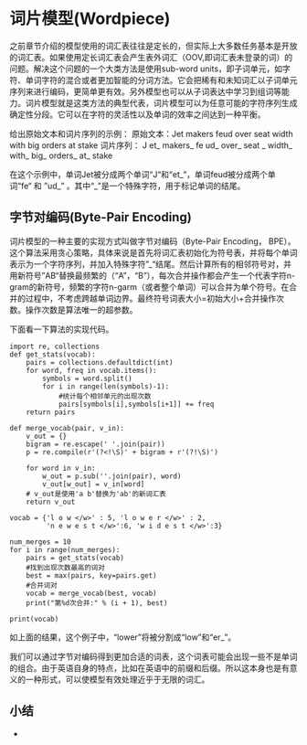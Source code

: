 # 词片模型(Wordpiece)

之前章节介绍的模型使用的词汇表往往是定长的，但实际上大多数任务基本是开放的词汇表。如果使用定长词汇表会产生表外词汇（OOV,即词汇表未登录的词）的问题。解决这个问题的一个大类方法是使用sub-word units，即子词单元，如字符、单词字符的混合或者更加智能的分词方法。它会把稀有和未知词汇以子词单元序列来进行编码，更简单更有效。另外模型也可以从子词表达中学习到组词等能力。词片模型就是这类方法的典型代表，词片模型可以为任意可能的字符序列生成确定性分段。它可以在字符的灵活性以及单词的效率之间达到一种平衡。

给出原始文本和词片序列的示例：
原始文本：Jet makers feud over seat width with big orders at stake
词片序列： J et_ makers_ fe ud_ over_ seat _ width_ with_ big_ orders_ at_ stake

在这个示例中，单词Jet被分成两个单词“J“和“et\_“，单词feud被分成两个单词“fe“ 和 ”ud\_” 。其中“\_”是一个特殊字符，用于标记单词的结尾。

## 字节对编码(Byte-Pair Encoding)

词片模型的一种主要的实现方式叫做字节对编码（Byte-Pair Encoding， BPE）。这个算法采用贪心策略，具体来说是首先将词汇表初始化为符号表，并将每个单词表示为一个字符序列，并加入特殊字符”\_“结尾。然后计算所有的相邻符号对，并用新符号”AB“替换最频繁的（“A”，“B”），每次合并操作都会产生一个代表字符n-gram的新符号，频繁的字符n-garm（或者整个单词）可以合并为单个符号。在合并的过程中，不考虑跨越单词边界。最终符号词表大小=初始大小+合并操作次数。操作次数是算法唯一的超参数。

下面看一下算法的实现代码。

```{.python .input  n=2}
import re, collections
def get_stats(vocab):
    pairs = collections.defaultdict(int)
    for word, freq in vocab.items():
        symbols = word.split()
        for i in range(len(symbols)-1):
            #统计每个相邻单元的出现次数
            pairs[symbols[i],symbols[i+1]] += freq
    return pairs

def merge_vocab(pair, v_in):
    v_out = {}
    bigram = re.escape(' '.join(pair))
    p = re.compile(r'(?<!\S)' + bigram + r'(?!\S)')
    
    for word in v_in:
        w_out = p.sub(''.join(pair), word)
        v_out[w_out] = v_in[word]
    # v_out是使用'a b'替换为'ab'的新词汇表
    return v_out

vocab = {'l o w </w>' : 5, 'l o w e r </w>' : 2,
         'n e w e s t </w>':6, 'w i d e s t </w>':3}
         
num_merges = 10
for i in range(num_merges):
    pairs = get_stats(vocab)
    #找到出现次数最高的词对
    best = max(pairs, key=pairs.get)
    #合并词对
    vocab = merge_vocab(best, vocab)
    print("第%d次合并:" % (i + 1), best)
    
print(vocab)
```


如上面的结果，这个例子中，“lower”将被分割成“low”和“er_”。

我们可以通过字节对编码得到更加合适的词表，这个词表可能会出现一些不是单词的组合。由于英语自身的特点，比如在英语中的前缀和后缀。所以这本身也是有意义的一种形式，可以使模型有效处理近乎于无限的词汇。

## 小结
- 